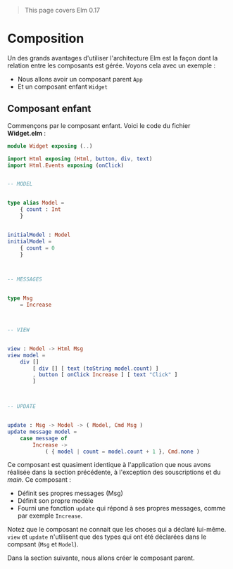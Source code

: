 > This page covers Elm 0.17

# Composition

Un des grands avantages d'utiliser l'architecture Elm est la façon dont la relation entre les composants est gérée. Voyons cela avec un exemple :

- Nous allons avoir un composant parent `App`
- Et un composant enfant `Widget`

## Composant enfant

Commençons par le composant enfant. Voici le code du fichier __Widget.elm__ :

```elm
module Widget exposing (..)

import Html exposing (Html, button, div, text)
import Html.Events exposing (onClick)


-- MODEL


type alias Model =
    { count : Int
    }


initialModel : Model
initialModel =
    { count = 0
    }



-- MESSAGES


type Msg
    = Increase



-- VIEW


view : Model -> Html Msg
view model =
    div []
        [ div [] [ text (toString model.count) ]
        , button [ onClick Increase ] [ text "Click" ]
        ]



-- UPDATE


update : Msg -> Model -> ( Model, Cmd Msg )
update message model =
    case message of
        Increase ->
            ( { model | count = model.count + 1 }, Cmd.none )

```

Ce composant est quasiment identique à l'application que nous avons réalisée dans la section précédente, à l'exception des souscriptions et du _main_. Ce composant :

- Définit ses propres messages (Msg)
- Définit son propre modèle
- Fourni une fonction `update` qui répond à ses propres messages, comme par exemple `Increase`.

Notez que le composant ne connait que les choses qui a déclaré lui-même. `view` et `update` n'utilisent que des types qui ont été déclarées dans le compsant (`Msg` et `Model`).

Dans la section suivante, nous allons créer le composant parent.
